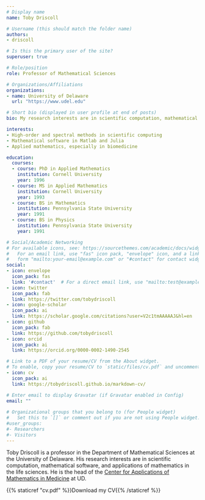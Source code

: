 ```yaml
---
# Display name
name: Toby Driscoll

# Username (this should match the folder name)
authors:
- driscoll

# Is this the primary user of the site?
superuser: true

# Role/position
role: Professor of Mathematical Sciences

# Organizations/Affiliations
organizations:
- name: University of Delaware
  url: "https://www.udel.edu"

# Short bio (displayed in user profile at end of posts)
bio: My research interests are in scientific computation, mathematical software, and applications of mathematics in the life sciences. 

interests:
- High-order and spectral methods in scientific computing
- Mathematical software in Matlab and Julia
- Applied mathematics, especially in biomedicine

education:
  courses:
  - course: PhD in Applied Mathematics
    institution: Cornell University
    year: 1996
  - course: MS in Applied Mathematics
    institution: Cornell University
    year: 1993
  - course: BS in Mathematics
    institution: Pennsylvania State University
    year: 1991
  - course: BS in Physics
    institution: Pennsylvania State University
    year: 1991

# Social/Academic Networking
# For available icons, see: https://sourcethemes.com/academic/docs/widgets/#icons
#   For an email link, use "fas" icon pack, "envelope" icon, and a link in the
#   form "mailto:your-email@example.com" or "#contact" for contact widget.
social:
- icon: envelope
  icon_pack: fas
  link: '#contact'  # For a direct email link, use "mailto:test@example.org".
- icon: twitter
  icon_pack: fab
  link: https://twitter.com/tobydriscoll
- icon: google-scholar
  icon_pack: ai
  link: https://scholar.google.com/citations?user=V2c1tmAAAAAJ&hl=en
- icon: github
  icon_pack: fab
  link: https://github.com/tobydriscoll
- icon: orcid 
  icon_pack: ai
  link: https://orcid.org/0000-0002-1490-2545

# Link to a PDF of your resume/CV from the About widget.
# To enable, copy your resume/CV to `static/files/cv.pdf` and uncomment the lines below.  
- icon: cv
  icon_pack: ai
  link: https://tobydriscoll.github.io/markdown-cv/

# Enter email to display Gravatar (if Gravatar enabled in Config)
email: ""
  
# Organizational groups that you belong to (for People widget)
#   Set this to `[]` or comment out if you are not using People widget.  
#user_groups:
#- Researchers
#- Visitors
---
```


Toby Driscoll is a professor in the Department of Mathematical Sciences at the University of Delaware. His research interests are in scientific computation, mathematical software, and applications of mathematics in the life sciences. He is the head of the [Center for Applications of Mathematics in Medicine](https://www.mathandmedicine.org) at UD. 

{{% staticref "cv.pdf" %}}Download my CV{{% /staticref %}}

